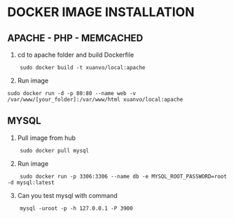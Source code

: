# DOCKER IMAGE INSTALLATION
## APACHE - PHP - MEMCACHED
1. cd to apache folder and build Dockerfile
```
    sudo docker build -t xuanvo/local:apache
```

2. Run image
```
sudo docker run -d -p 80:80 --name web -v /var/www/[your_folder]:/var/www/html xuanvo/local:apache
```

## MYSQL
1. Pull image from hub
```
    sudo docker pull mysql
```
2. Run image
```
    sudo docker run -p 3306:3306 --name db -e MYSQL_ROOT_PASSWORD=root -d mysql:latest
```
3. Can you test mysql with command 
```
    mysql -uroot -p -h 127.0.0.1 -P 3900
```

